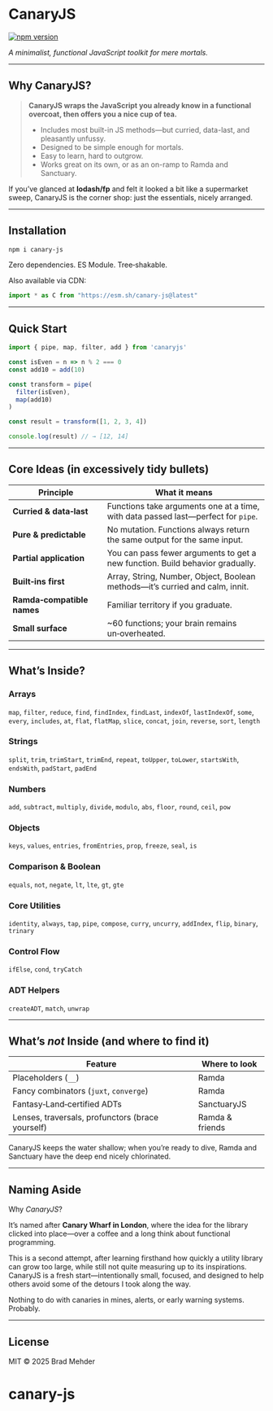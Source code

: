 # CanaryJS

[![npm version](https://img.shields.io/npm/v/canary-js.svg)](https://www.npmjs.com/package/canary-js)


*A minimalist, functional JavaScript toolkit for mere mortals.*

---

## Why CanaryJS?

> **CanaryJS wraps the JavaScript you already know in a functional overcoat, then offers you a nice cup of tea.**
>
> * Includes most built-in JS methods—but curried, data-last, and pleasantly unfussy.
> * Designed to be simple enough for mortals.
> * Easy to learn, hard to outgrow.
> * Works great on its own, or as an on-ramp to Ramda and Sanctuary.

If you’ve glanced at **lodash/fp** and felt it looked a bit like a supermarket sweep, CanaryJS is the corner shop: just the essentials, nicely arranged.

---

## Installation

```bash
npm i canary-js
```

Zero dependencies. ES Module. Tree‑shakable.

Also available via CDN:

```js
import * as C from "https://esm.sh/canary-js@latest"
```

---

## Quick Start

```js
import { pipe, map, filter, add } from 'canaryjs'

const isEven = n => n % 2 === 0
const add10 = add(10)

const transform = pipe(
  filter(isEven),
  map(add10)
)

const result = transform([1, 2, 3, 4])

console.log(result) // → [12, 14]
```

---

## Core Ideas (in excessively tidy bullets)

| Principle                  | What it means                                                                     |
| -------------------------- | --------------------------------------------------------------------------------- |
| **Curried & data‑last**    | Functions take arguments one at a time, with data passed last—perfect for `pipe`. |
| **Pure & predictable**     | No mutation. Functions always return the same output for the same input.          |
| **Partial application**    | You can pass fewer arguments to get a new function. Build behavior gradually.     |
| **Built‑ins first**        | Array, String, Number, Object, Boolean methods—it’s curried and calm, innit.       |
| **Ramda‑compatible names** | Familiar territory if you graduate.                                               |
| **Small surface**          | \~60 functions; your brain remains un‑overheated.                                 |

---

## What’s Inside?

### Arrays

`map`, `filter`, `reduce`, `find`, `findIndex`, `findLast`, `indexOf`, `lastIndexOf`, `some`, `every`, `includes`, `at`, `flat`, `flatMap`, `slice`, `concat`, `join`, `reverse`, `sort`, `length`

### Strings

`split`, `trim`, `trimStart`, `trimEnd`, `repeat`, `toUpper`, `toLower`, `startsWith`, `endsWith`, `padStart`, `padEnd`

### Numbers

`add`, `subtract`, `multiply`, `divide`, `modulo`, `abs`, `floor`, `round`, `ceil`, `pow`

### Objects

`keys`, `values`, `entries`, `fromEntries`, `prop`, `freeze`, `seal`, `is`

### Comparison & Boolean

`equals`, `not`, `negate`, `lt`, `lte`, `gt`, `gte`

### Core Utilities

`identity`, `always`, `tap`, `pipe`, `compose`, `curry`, `uncurry`, `addIndex`, `flip`, `binary`, `trinary`

### Control Flow

`ifElse`, `cond`, `tryCatch`

### ADT Helpers

`createADT`, `match`, `unwrap`

---

## What’s *not* Inside (and where to find it)

| Feature                                          | Where to look   |
| ------------------------------------------------ | --------------- |
| Placeholders (`__`)                              | Ramda           |
| Fancy combinators (`juxt`, `converge`)           | Ramda           |
| Fantasy‑Land‑certified ADTs                      | SanctuaryJS     |
| Lenses, traversals, profunctors (brace yourself) | Ramda & friends |


CanaryJS keeps the water shallow; when you’re ready to dive, Ramda and Sanctuary have the deep end nicely chlorinated.

---

## Naming Aside

Why *CanaryJS*?

It’s named after **Canary Wharf in London**, where the idea for the library clicked into place—over a coffee and a long think about functional programming.

This is a second attempt, after learning firsthand how quickly a utility library can grow too large, while still not quite measuring up to its inspirations. CanaryJS is a fresh start—intentionally small, focused, and designed to help others avoid some of the detours I took along the way.

Nothing to do with canaries in mines, alerts, or early warning systems. Probably.

---

## License

MIT © 2025 Brad Mehder
# canary-js
